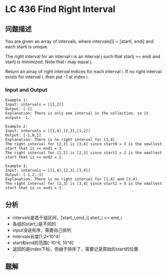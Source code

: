 # LC 436 Find Right Interval
## 问题描述
You are given an array of intervals, where intervals[i] = [starti, endi] and each starti is unique.

The right interval for an interval i is an interval j such that startj >= endi and startj is minimized. Note that i may equal j.

Return an array of right interval indices for each interval i. If no right interval exists for interval i, then put -1 at index i.

### Input and Output
```text
Example 1:
Input: intervals = [[1,2]]
Output: [-1]
Explanation: There is only one interval in the collection, so it outputs -1.

Example 2:
Input: intervals = [[3,4],[2,3],[1,2]]
Output: [-1,0,1]
Explanation: There is no right interval for [3,4].
The right interval for [2,3] is [3,4] since start0 = 3 is the smallest start that is >= end1 = 3.
The right interval for [1,2] is [2,3] since start1 = 2 is the smallest start that is >= end2 = 2.

Example 3:
Input: intervals = [[1,4],[2,3],[3,4]]
Output: [-1,2,-1]
Explanation: There is no right interval for [1,4] and [3,4].
The right interval for [2,3] is [3,4] since start2 = 3 is the smallest start that is >= end1 = 3.
```

## 分析
- intervals是若干组区间，[start_i,end_i] start_i <= end_i
- 各组的start_i是不同的
- input没说有序，需要自己排列
- intervals长度[1,2*10^4]
- start和end的范围[-10^6, 10^6]
- 返回的是index下标，但由于排序了，需要记录原始的start的位置

## 题解
